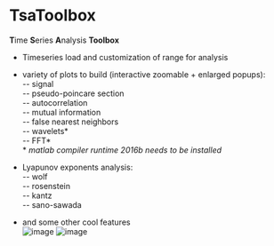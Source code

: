 # TsaToolbox #

**T**ime **S**eries **A**nalysis **Toolbox**
* Timeseries load and customization of range for analysis
* variety of plots to build (interactive zoomable + enlarged popups):  
-- signal  
-- pseudo-poincare section  
-- autocorrelation  
-- mutual information  
-- false nearest neighbors  
-- wavelets*  
-- FFT*  
\* _matlab compiler runtime 2016b needs to be installed_  

* Lyapunov exponents analysis:  
-- wolf  
-- rosenstein  
-- kantz  
-- sano-sawada

* and some other cool features  
![image](https://user-images.githubusercontent.com/3007588/215598157-78cfb33e-c3f1-4d32-b14e-35abfc993e92.png)
![image](https://user-images.githubusercontent.com/3007588/215598217-7b96639b-c24d-4948-a929-e9237992463f.png)
